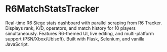 # R6MatchStatsTracker
Real-time R6 Siege stats dashboard with parallel scraping from R6 Tracker. Displays rank, K/D, operators, and match history for 10 players simultaneously. Features R6-themed UI, live editing, and multi-platform support (PSN/Xbox/Ubisoft). Built with Flask, Selenium, and vanilla JavaScript.
